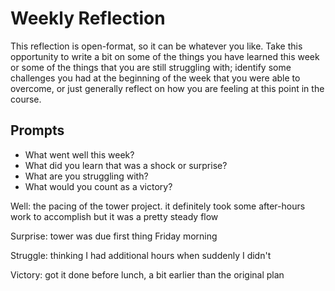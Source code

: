 # Weekly Reflection
This reflection is open-format, so it can be whatever you like. Take this opportunity to write a bit on some of the things you have learned this week or some of the things that you are still struggling with; identify some challenges you had at the beginning of the week that you were able to overcome, or just generally reflect on how you are feeling at this point in the course.

## Prompts
- What went well this week?
- What did you learn that was a shock or surprise?
- What are you struggling with?
- What would you count as a victory?

Well: the pacing of the tower project. it definitely took some after-hours work to accomplish but it was a pretty steady flow

Surprise: tower was due first thing Friday morning

Struggle: thinking I had additional hours when suddenly I didn't

Victory: got it done before lunch, a bit earlier than the original plan

